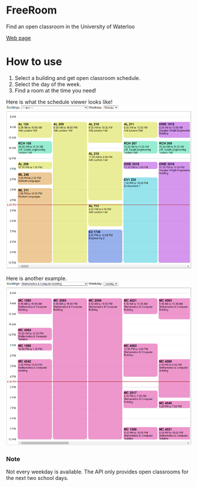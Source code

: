 # FreeRoom
Find an open classroom in the University of Waterloo

[Web page](https://emualluig.github.io/projects/FreeRoom)

# How to use
1. Select a building and get open classroom schedule.
2. Select the day of the week.
3. Find a room at the time you need!

Here is what the schedule viewer looks like!
![Example of using 'ALL' selector for building.](./img/example1.png)

Here is another example.
![Example of selecting MC as building.](./img/example2.png)

### Note
Not every weekday is available. The API only provides open classrooms for the next two school days.

